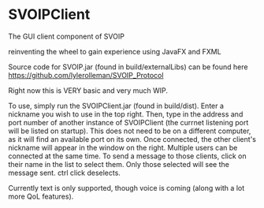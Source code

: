 # SVOIPClient
The GUI client component of SVOIP

reinventing the wheel to gain experience using JavaFX and FXML

Source code for SVOIP.jar (found in build/externalLibs) can be found here https://github.com/lylerolleman/SVOIP_Protocol


Right now this is VERY basic and very much WIP. 

To use, simply run the SVOIPClient.jar (found in build/dist). Enter a nickname you wish to use in the top right. 
Then, type in the address and port number of another instance of SVOIPClient (the currnet listening port will be listed on startup). 
This does not need to be on a different computer, as it will find an available port on its own. Once connected, the other client's
nickname will appear in the window on the right. Multiple users can be connected at the same time. To send a message to those clients, 
click on their name in the list to select them. Only those selected will see the message sent. ctrl click deselects. 

Currently text is only supported, though voice is coming (along with a lot more QoL features). 
